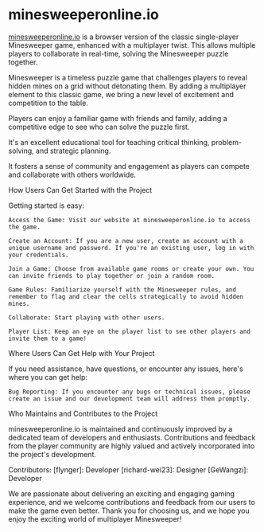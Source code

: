 # minesweeperonline.io
[minesweeperonline.io](https://www.minesweeperonline.io/) is a browser version of the classic single-player Minesweeper game, enhanced with a multiplayer twist. This allows multiple players to collaborate in real-time, solving the Minesweeper puzzle together.


Minesweeper is a timeless puzzle game that challenges players to reveal hidden mines on a grid without detonating them. By adding a multiplayer element to this classic game, we bring a new level of excitement and competition to the table. 

Players can enjoy a familiar game with friends and family, adding a competitive edge to see who can solve the puzzle first.

It's an excellent educational tool for teaching critical thinking, problem-solving, and strategic planning.

It fosters a sense of community and engagement as players can compete and collaborate with others worldwide.


How Users Can Get Started with the Project

Getting started is easy:

    Access the Game: Visit our website at minesweeperonline.io to access the game.
    
    Create an Account: If you are a new user, create an account with a unique username and password. If you're an existing user, log in with your credentials.
    
    Join a Game: Choose from available game rooms or create your own. You can invite friends to play together or join a random room.
    
    Game Rules: Familiarize yourself with the Minesweeper rules, and remember to flag and clear the cells strategically to avoid hidden mines.
    
    Collaborate: Start playing with other users.
    
    Player List: Keep an eye on the player list to see other players and invite them to a game!


Where Users Can Get Help with Your Project

If you need assistance, have questions, or encounter any issues, here's where you can get help:

    Bug Reporting: If you encounter any bugs or technical issues, please create an issue and our development team will address them promptly.


Who Maintains and Contributes to the Project

minesweeperonline.io is maintained and continuously improved by a dedicated team of developers and enthusiasts. Contributions and feedback from the player community are highly valued and actively incorporated into the project's development.


Contributors:
    [flynger]: Developer
    [richard-wei23]: Designer
    [GeWangzi]: Developer

We are passionate about delivering an exciting and engaging gaming experience, and we welcome contributions and feedback from our users to make the game even better.
Thank you for choosing us, and we hope you enjoy the exciting world of multiplayer Minesweeper!
